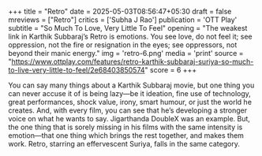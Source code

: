 +++
title = "Retro"
date = 2025-05-03T08:56:47+05:30
draft = false
mreviews = ["Retro"]
critics = ['Subha J Rao']
publication = 'OTT Play'
subtitle = "So Much To Love, Very Little To Feel"
opening = "The weakest link in Karthik Subbaraj’s Retro is emotions. You see love, do not feel it; see oppression, not the fire or resignation in the eyes; see oppressors, not beyond their manic energy."
img = 'retro-6.png'
media = 'print'
source = "https://www.ottplay.com/features/retro-karthik-subbaraj-suriya-so-much-to-live-very-little-to-feel/2e68403850574"
score = 6
+++

You can say many things about a Karthik Subbaraj movie, but one thing you can never accuse it of is being lazy—be it ideation, fine use of technology, great performances, shock value, irony, smart humour, or just the world he creates. And, with every film, you can see that he’s developing a stronger voice on what he wants to say. Jigarthanda DoubleX was an example. But, the one thing that is sorely missing in his films with the same intensity is emotion—that one thing which brings the rest together, and makes them work. Retro, starring an effervescent Suriya, falls in the same category.
